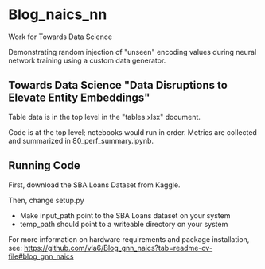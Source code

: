 # Blog_naics_nn
Work for Towards Data Science 

Demonstrating random injection of "unseen" encoding values during neural network training using a custom data generator.  

## Towards Data Science "Data Disruptions to Elevate Entity Embeddings"

Table data is in the top level in the "tables.xlsx" document.

Code is at the top level; notebooks would run in order. Metrics are collected and summarized in 80_perf_summary.ipynb.

## Running Code

First, download the SBA Loans Dataset from Kaggle.

Then, change setup.py

  * Make input_path point to the SBA Loans dataset on your system
  * temp_path should point to a writeable directory on your system

For more information on hardware requirements and package installation, see: https://github.com/vla6/Blog_gnn_naics?tab=readme-ov-file#blog_gnn_naics
